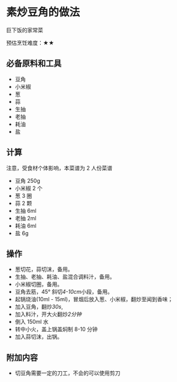 # 素炒豆角的做法

巨下饭的家常菜

预估烹饪难度：★★

## 必备原料和工具

- 豆角
- 小米椒
- 葱
- 蒜
- 生抽
- 老抽
- 耗油
- 盐

## 计算

注意，受食材个体影响，本菜谱为 2 人份菜谱

- 豆角 250g
- 小米椒 2 个
- 葱 3 圈
- 蒜 2 颗
- 生抽 6ml
- 老抽 2ml
- 耗油 6ml
- 盐 6g

## 操作

- 葱切花，蒜切沫，备用。
- 生抽、老抽、耗油、盐混合调料汁，备用。
- 小米椒切圈，备用。
- 豆角去筋，45° 斜切*4-10cm*小段，备用。
- 起锅烧油(10ml - 15ml)，冒烟后放入葱、小米椒，翻炒至闻到香味；
- 加入豆角，翻炒*30s*,
- 加入料汁，开大火翻炒*2分钟*
- 倒入 150ml 水
- 转中小火，盖上锅盖焖制 8-10 分钟
- 加入蒜切沫，出锅。

## 附加内容

- 切豆角需要一定的刀工，不会的可以使用剪刀